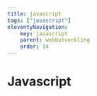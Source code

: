 ```yaml
---
title: javascript
tags: ["javascript"]
eleventyNavigation:
    key: javascript
    parent: webbutveckling
    order: 14
---
```


# Javascript